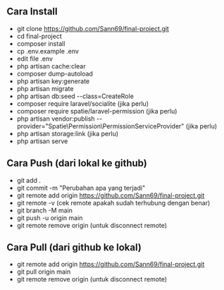 ## Cara Install

-   git clone https://github.com/Sann69/final-project.git
-   cd final-project
-   composer install
-   cp .env.example .env
-   edit file .env
-   php artisan cache:clear
-   composer dump-autoload
-   php artisan key:generate
-   php artisan migrate
-   php artisan db:seed --class=CreateRole
-   composer require laravel/socialite (jika perlu)
-   composer require spatie/laravel-permission (jika perlu)
-   php artisan vendor:publish --provider="Spatie\Permission\PermissionServiceProvider" (jika perlu)
-   php artisan storage:link (jika perlu)
-   php artisan serve

## Cara Push (dari lokal ke github)

-   git add .
-   git commit -m "Perubahan apa yang terjadi"
-   git remote add origin https://github.com/Sann69/final-project.git
-   git remote -v (cek remote apakah sudah terhubung dengan benar)
-   git branch -M main
-   git push -u origin main
-   git remote remove origin (untuk disconnect remote)

## Cara Pull (dari github ke lokal)

-   git remote add origin https://github.com/Sann69/final-project.git
-   git pull origin main
-   git remote remove origin (untuk disconnect remote)
